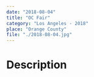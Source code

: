 ```yaml
---
date: "2018-08-04"
title: "OC Fair"
category: "Los Angeles - 2018"
place: "Orange County"
file: "./2018-08-04.jpg"
---
```

# Description
